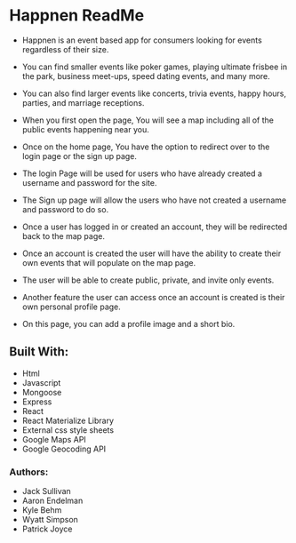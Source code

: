 # Happnen ReadMe

+ Happnen is an event based app for consumers looking for events regardless of their size.
+ You can find smaller events like poker games, playing ultimate frisbee in the park, business meet-ups, speed dating events, and many more. 
+ You can also find larger events like concerts, trivia events, happy hours, parties, and marriage receptions.


+ When you first open the page, You will see a map including all of the public events happening near you.
+ Once on the home page, You have the option to redirect over to the login page or the sign up page.
+ The login Page will be used for users who have already created a username and password for the site.
+ The Sign up page will allow the users who have not created a username and password to do so.


+ Once a user has logged in or created an account, they will be redirected back to the map page.  
+ Once an account is created the user will have the ability to create their own events that will populate on the map page.
+ The user will be able to create public, private, and invite only events.


+ Another feature the user can access once an account is created is their own personal profile page.
+ On this page, you can add a profile image and a short bio. 

## Built With:

* Html
* Javascript
* Mongoose
* Express
* React
* React Materialize Library
* External css style sheets
* Google Maps API
* Google Geocoding API

### Authors:

* Jack Sullivan
* Aaron Endelman
* Kyle Behm
* Wyatt Simpson
* Patrick Joyce
